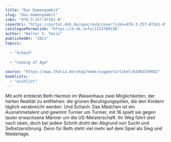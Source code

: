 ```yaml
---
title: "Das Damengambit"
slug: "das-damengambit"
isbn: "978-3-257-07161-0"
coverUri: "https://portal.dnb.de/opac/mvb/cover?isbn=978-3-257-07161-0"
cataloguePermalink: "https://d-nb.info/1223789136"
author: "Walter S. Tevis"
publishedAt: "2021"
topics:
  
  - "Schach"
    
  - "Coming of Age"
    
source: "https://www.thalia.de/shop/home/suggestartikel/A1063539682"
booklists: 
  - "wishlist"
---
```

Mit acht entdeckt Beth Harmon im Waisenhaus zwei Möglichkeiten, der harten
Realität zu entfliehen: die grünen Beruhigungspillen, die den Kindern täglich
verabreicht werden. Und Schach. Das Mädchen ist ein Ausnahmetalent und gewinnt 
Turnier um Turnier, mit 16 spielt sie gegen lauter erwachsene Männer um die 
US-Meisterschaft. Ihr Weg führt steil nach oben, doch bei jedem Schritt droht 
der Abgrund von Sucht und Selbstzerstörung. Denn für Beth steht viel mehr auf 
dem Spiel als Sieg und Niederlage.